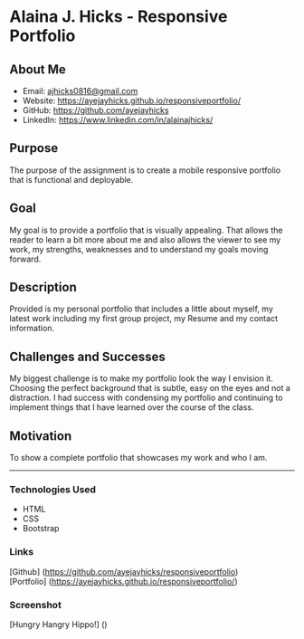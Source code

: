 # Alaina J. Hicks - Responsive Portfolio

## About Me
* Email: ajhicks0816@gmail.com
* Website: https://ayejayhicks.github.io/responsiveportfolio/
* GitHub: https://github.com/ayejayhicks
* LinkedIn: https://www.linkedin.com/in/alainajhicks/

## Purpose
The purpose of the assignment is to create a mobile responsive portfolio that is functional and deployable.

## Goal
My goal is to provide a portfolio that is visually appealing. That allows the reader to learn a bit more about me and also allows the viewer to see my work, my strengths, weaknesses and to understand my goals moving forward. 

## Description
Provided is my personal portfolio that includes a little about myself, my latest work including my first group project, my Resume and my contact information.

## Challenges and Successes  
My biggest challenge is to make my portfolio look the way I envision it. Choosing the perfect background that is subtle, easy on the eyes and not a distraction. I had success with condensing my portfolio and continuing to implement things that I have learned over the course of the class.

## Motivation
To show a complete portfolio that showcases my work and who I am.

***
### Technologies Used
* HTML
* CSS
* Bootstrap

### Links
[Github] (https://github.com/ayejayhicks/responsiveportfolio)  
[Portfolio] (https://ayejayhicks.github.io/responsiveportfolio/)

### Screenshot
[Hungry Hangry Hippo!] ()